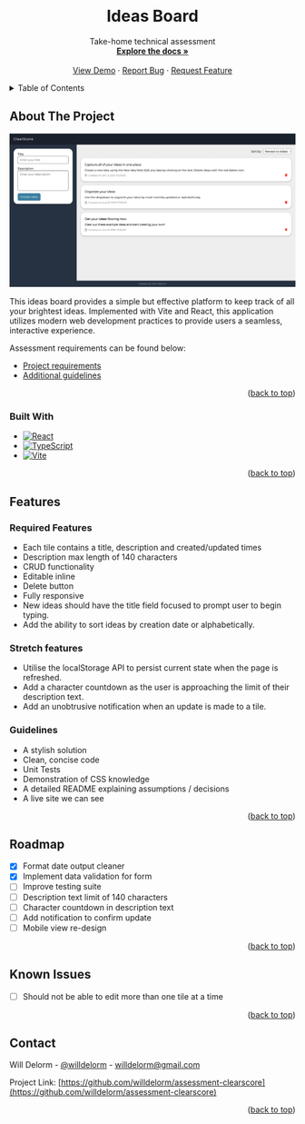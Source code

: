 <!-- README Template courtesy of: https://github.com/othneildrew/Best-README-Template/ -->
<a name="readme-top"></a>

<!-- PROJECT LOGO -->
<br />
<div align="center">
  <h1 align="center">Ideas Board</h3>

  <p align="center">
    Take-home technical assessment
    <br />
    <a href="https://github.com/willdelorm/assessment-clearscore"><strong>Explore the docs »</strong></a>
    <br />
    <br />
    <a href="https://willdelorm.github.io/assessment-clearscore/">View Demo</a>
    ·
    <a href="https://github.com/willdelorm/assessment-clearscore/issues">Report Bug</a>
    ·
    <a href="https://github.com/willdelorm/assessment-clearscore/issues">Request Feature</a>
  </p>
</div>

<!-- TABLE OF CONTENTS -->
<details>
  <summary>Table of Contents</summary>
  <ol>
    <li>
      <a href="#about-the-project">About The Project</a>
      <ul>
        <li><a href="#built-with">Built With</a></li>
      </ul>
    </li>
    <li><a href="#features">Features</a></li>
    <li><a href="#roadmap">Roadmap</a></li>
    <li><a href="#issues">Issues</a></li>
    <li><a href="#contact">Contact</a></li>
  </ol>
</details>

<!-- ABOUT THE PROJECT -->
## About The Project

[![Product Name Screen Shot][product-screenshot]](ideas-board-screenshot.png)

This ideas board provides a simple but effective platform to keep track of all your brightest ideas. Implemented with Vite and React, this application utilizes modern web development practices to provide users a seamless, interactive experience.

Assessment requirements can be found below:

* [Project requirements](https://github.com/ClearScore/tech-screen/tree/master/idea-board)
* [Additional guidelines](https://github.com/ClearScore/tech-screen#what-were-looking-for)

<p align="right">(<a href="#readme-top">back to top</a>)</p>

### Built With

* [![React][React.js]][React-url]
* [![TypeScript][TypeScript.js]][TypeScript-url]
* [![Vite][Vite.js]][Vite-url]

<p align="right">(<a href="#readme-top">back to top</a>)</p>

<!-- REQUIREMENTS -->
## Features

### Required Features

* Each tile contains a title, description and created/updated times
* Description max length of 140 characters
* CRUD functionality
* Editable inline
* Delete button
* Fully responsive
* New ideas should have the title field focused to prompt user to begin typing.
* Add the ability to sort ideas by creation date or alphabetically.

### Stretch features

* Utilise the localStorage API to persist current state when the page is refreshed.
* Add a character countdown as the user is approaching the limit of their description text.
* Add an unobtrusive notification when an update is made to a tile.

### Guidelines

* A stylish solution
* Clean, concise code
* Unit Tests
* Demonstration of CSS knowledge
* A detailed README explaining assumptions / decisions
* A live site we can see

<p align="right">(<a href="#readme-top">back to top</a>)</p>

<!-- ROADMAP -->
## Roadmap

- [x] Format date output cleaner
- [x] Implement data validation for form
- [ ] Improve testing suite
- [ ] Description text limit of 140 characters
- [ ] Character countdown in description text
- [ ] Add notification to confirm update
- [ ] Mobile view re-design

<p align="right">(<a href="#readme-top">back to top</a>)</p>

<!-- ISSUES -->
## Known Issues

- [ ] Should not be able to edit more than one tile at a time

<p align="right">(<a href="#readme-top">back to top</a>)</p>

<!-- CONTACT -->
## Contact

Will Delorm - [@willdelorm](https://twitter.com/willdelorm) - willdelorm@gmail.com

Project Link: [https://github.com/willdelorm/assessment-clearscore](https://github.com/willdelorm/assessment-clearscore)

<p align="right">(<a href="#readme-top">back to top</a>)</p>


<!-- MARKDOWN LINKS & IMAGES -->
<!-- https://www.markdownguide.org/basic-syntax/#reference-style-links -->
[product-screenshot]: public/ideas-board-screenshot.png
[React.js]: https://img.shields.io/badge/React-20232A?style=for-the-badge&logo=react&logoColor=61DAFB
[React-url]: https://react.dev/
[TypeScript.js]: https://shields.io/badge/TypeScript-3178C6?style=for-the-badge&logo=TypeScript&logoColor=FFF
[TypeScript-url]: https://www.typescriptlang.org/
[Vite.js]: https://img.shields.io/badge/vite-%23646CFF.svg?style=for-the-badge&logo=vite&logoColor=white
[Vite-url]: https://vitejs.dev/
